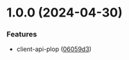 # 1.0.0 (2024-04-30)

### Features

- client-api-plop ([06059d3](https://github.com/Coderclc/client-api-plop/commit/06059d31a461e9180758426b11728050cf5894c5))
